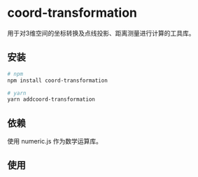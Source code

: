 # coord-transformation

用于对3维空间的坐标转换及点线投影、距离测量进行计算的工具库。

## 安装

```bash
# npm
npm install coord-transformation
```

```bash
# yarn
yarn addcoord-transformation
```

## 依赖
使用 numeric.js 作为数学运算库。

## 使用
